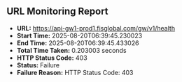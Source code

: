 ## URL Monitoring Report

- **URL:** https://api-gw1-prod1.fisglobal.com/gw/v1/health
- **Start Time:** 2025-08-20T06:39:45.230023
- **End Time:** 2025-08-20T06:39:45.433026
- **Total Time Taken:** 0.203003 seconds
- **HTTP Status Code:** 403
- **Status:** Failure
- **Failure Reason:** HTTP Status Code: 403
